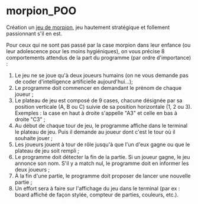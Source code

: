 # morpion_POO

<p> Création un <a href="https://fr.wikipedia.org/wiki/Tic-tac-toe?oldformat=true" target="_blank">jeu de morpion</a>, jeu hautement stratégique et follement passionnant s'il en est. </p>

<p>Pour ceux qui ne sont pas passé par la case morpion dans leur enfance (ou leur adolescence pour les moins hygiéniques), on vous précise 8 comportements attendus de la part du programme (par ordre d'importance) :</p>
<ol>
        <li>Le jeu ne se joue qu'à deux joueurs humains (on ne vous demande pas de coder d'intelligence artificielle aujourd'hui…);</li>
        <li>Le programme doit commencer en demandant le prénom de chaque joueur ;</li>
        <li>Le plateau de jeu est composé de 9 cases, chacune désignée par sa position verticale (A, B ou C) suivie de sa position horizontale (1, 2 ou 3). Exemples : la case en haut à droite s'appelle "A3" et celle en bas à droite "C3" ;</li>
        <li>Au début de chaque tour de jeu, le programme affiche dans le terminal le plateau de jeu. Puis il demande au joueur dont c'est le tour où il souhaite jouer ;</li>
        <li>Les joueurs jouent à tour de rôle jusqu'à que l'un d'eux gagne ou que le plateau de jeu soit rempli ;</li>
        <li>Le programme doit détecter la fin de la partie. Si un joueur gagne, le jeu annonce son nom. S'il y a match nul, le programme doit en informer les deux joueurs ;</li>
        <li>À la fin d'une partie, le programme doit proposer de lancer une nouvelle partie ;</li>
        <li>Un effort sera à faire sur l'affichage du jeu dans le terminal (par ex : board affiché de façon stylée, compteur de parties, couleurs, etc.).</li>
</ol>
